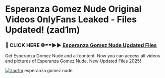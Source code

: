 # Esperanza Gomez Nude Original Videos 0nlyFans Leaked - Files Updated! (zad1m)

<h3>🔴 CLICK HERE 🌐==►► <a href="https://tinyurl.com/4mcuefdz" rel="nofollow">Esperanza Gomez Nude Updated Files</a></h3>

Get Esperanza Gomez Nude and all content. Now you can access all videos and pictures of Esperanza Gomez Nude. New Updated Files 2025!

[![zad1m](https://i.imgur.com/StAQSOY.gif)](https://tinyurl.com/4mcuefdz)
esperanza gómez nude